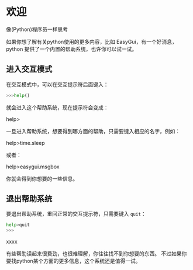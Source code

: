 # 欢迎

像(Python)程序员一样思考

如果你想了解有关python使用的更多内容，比如 EasyGui，有一个好消息，python 提供了一个内置的帮助系统，也许你可以试一试。

## 进入交互模式

在交互模式中，可以在交互提示符后面键入：

```python
>>>help()
```

就会进入这个帮助系统，现在提示符会变成：

help>

一旦进入帮助系统，想要得到哪方面的帮助，只需要键入相应的名字，例如：

help>time.sleep

或者：

help>easygui.msgbox

你就会得到你想要的一些信息。

## 退出帮助系统

要退出帮助系统，重回正常的交互提示符，只需要键入 `quit`：

```python
help>quit
>>>
```

<div class="bg-red-500 shadow-2xl rounded-3xl shadow-blue-700 p-4">
    xxxx
</div>

有些帮助读起来很费劲，也很难理解，你往往找不到你想要的东西。
不过如果你要找python某个方面的更多信息，这个系统还是值得一试。
